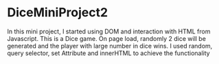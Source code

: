 # DiceMiniProject2
 In this mini project, I started using DOM and interaction with HTML from Javascript. This is a Dice game. On page load, randomly 2 dice will be generated and the player with large number in dice wins. I used random, query selector, set Attribute and innerHTML to achieve the functionality
